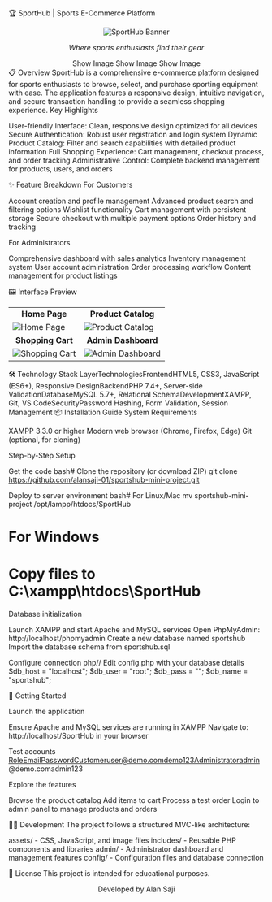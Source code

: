 🏆 SportHub | Sports E-Commerce Platform
<div align="center">
  <img src="https://via.placeholder.com/1200x300/0A2463/FFFFFF?text=SportHub" alt="SportHub Banner" />
  <p><em>Where sports enthusiasts find their gear</em></p>
Show Image
Show Image
Show Image
</div>
📋 Overview
SportHub is a comprehensive e-commerce platform designed for sports enthusiasts to browse, select, and purchase sporting equipment with ease. The application features a responsive design, intuitive navigation, and secure transaction handling to provide a seamless shopping experience.
Key Highlights

User-friendly Interface: Clean, responsive design optimized for all devices
Secure Authentication: Robust user registration and login system
Dynamic Product Catalog: Filter and search capabilities with detailed product information
Full Shopping Experience: Cart management, checkout process, and order tracking
Administrative Control: Complete backend management for products, users, and orders

✨ Feature Breakdown
For Customers

Account creation and profile management
Advanced product search and filtering options
Wishlist functionality
Cart management with persistent storage
Secure checkout with multiple payment options
Order history and tracking

For Administrators

Comprehensive dashboard with sales analytics
Inventory management system
User account administration
Order processing workflow
Content management for product listings

🖼️ Interface Preview
<div align="center">
  <table>
    <tr>
      <td align="center"><strong>Home Page</strong></td>
      <td align="center"><strong>Product Catalog</strong></td>
    </tr>
    <tr>
      <td><img src="https://via.placeholder.com/450x250?text=SportHub+Homepage" alt="Home Page" /></td>
      <td><img src="https://via.placeholder.com/450x250?text=Product+Catalog" alt="Product Catalog" /></td>
    </tr>
    <tr>
      <td align="center"><strong>Shopping Cart</strong></td>
      <td align="center"><strong>Admin Dashboard</strong></td>
    </tr>
    <tr>
      <td><img src="https://via.placeholder.com/450x250?text=Shopping+Cart" alt="Shopping Cart" /></td>
      <td><img src="https://via.placeholder.com/450x250?text=Admin+Dashboard" alt="Admin Dashboard" /></td>
    </tr>
  </table>
</div>
🛠️ Technology Stack
LayerTechnologiesFrontendHTML5, CSS3, JavaScript (ES6+), Responsive DesignBackendPHP 7.4+, Server-side ValidationDatabaseMySQL 5.7+, Relational SchemaDevelopmentXAMPP, Git, VS CodeSecurityPassword Hashing, Form Validation, Session Management
📦 Installation Guide
System Requirements

XAMPP 3.3.0 or higher
Modern web browser (Chrome, Firefox, Edge)
Git (optional, for cloning)

Step-by-Step Setup

Get the code
bash# Clone the repository (or download ZIP)
git clone https://github.com/alansaji-01/sportshub-mini-project.git

Deploy to server environment
bash# For Linux/Mac
mv sportshub-mini-project /opt/lampp/htdocs/SportHub

# For Windows
# Copy files to C:\xampp\htdocs\SportHub

Database initialization

Launch XAMPP and start Apache and MySQL services
Open PhpMyAdmin: http://localhost/phpmyadmin
Create a new database named sportshub
Import the database schema from sportshub.sql


Configure connection
php// Edit config.php with your database details
$db_host = "localhost";
$db_user = "root";
$db_pass = "";
$db_name = "sportshub";


🚀 Getting Started

Launch the application

Ensure Apache and MySQL services are running in XAMPP
Navigate to: http://localhost/SportHub in your browser


Test accounts
RoleEmailPasswordCustomeruser@demo.comdemo123Administratoradmin@demo.comadmin123

Explore the features

Browse the product catalog
Add items to cart
Process a test order
Login to admin panel to manage products and orders



👨‍💻 Development
The project follows a structured MVC-like architecture:

assets/ - CSS, JavaScript, and image files
includes/ - Reusable PHP components and libraries
admin/ - Administrator dashboard and management features
config/ - Configuration files and database connection

📄 License
This project is intended for educational purposes.

<div align="center">
  <p>Developed by Alan Saji</p>
</div>
